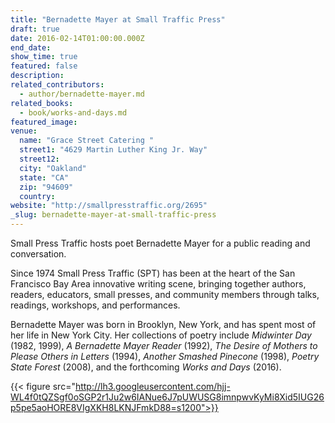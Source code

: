 ```yaml
---
title: "Bernadette Mayer at Small Traffic Press"
draft: true
date: 2016-02-14T01:00:00.000Z
end_date:
show_time: true
featured: false
description:
related_contributors:
  - author/bernadette-mayer.md
related_books:
  - book/works-and-days.md
featured_image: 
venue:
  name: "Grace Street Catering "
  street1: "4629 Martin Luther King Jr. Way"
  street12:
  city: "Oakland"
  state: "CA"
  zip: "94609"
  country:
website: "http://smallpresstraffic.org/2695"
_slug: bernadette-mayer-at-small-traffic-press
---
```


Small Press Traffic hosts poet Bernadette Mayer for a public reading and conversation.

Since 1974 Small Press Traffic (SPT) has been at the heart of the San Francisco Bay Area innovative writing scene, bringing together authors, readers, educators, small presses, and community members through talks, readings, workshops, and performances.

Bernadette Mayer was born in Brooklyn, New York, and has spent most of her life in New York City. Her collections of poetry include _Midwinter Day_ (1982, 1999), _A Bernadette Mayer Reader_ (1992), _The Desire of Mothers to Please Others in Letters_ (1994), _Another Smashed Pinecone_ (1998), _Poetry State Forest_ (2008), and the forthcoming _Works and Days_ (2016).

{{< figure src="http://lh3.googleusercontent.com/hjj-WL4f0tQZSgf0oSGP2r1Ju2w6IANue6J7pUWUSG8imnpwvKyMi8Xid5IUG26p5pe5aoHORE8VIgXKH8LKNJFmkD88=s1200">}}
<!-- Mayer_Bernadette600.jpg>}} -->

